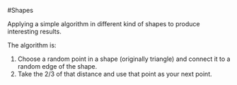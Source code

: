 #Shapes

Applying a simple algorithm in different kind of shapes to produce interesting results.

The algorithm is:

1. Choose a random point in a shape (originally triangle) and connect it to a random edge of the shape.
2. Take the 2/3 of that distance and use that point as your next point.
